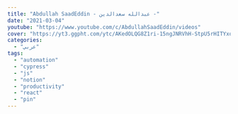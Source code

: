 ```yaml
---
title: "Abdullah SaadEddin - عبدالله سعدالدين -"
date: "2021-03-04"
youtube: "https://www.youtube.com/c/AbdullahSaadEddin/videos"
cover: "https://yt3.ggpht.com/ytc/AKedOLQG8Z1ri-15ngJNRVhH-StpU5rHITYxodJtv00CUQ=s88-c-k-c0x00ffffff-no-rj"
categories:
  - "عربي"
tags:
  - "automation"
  - "cypress"
  - "js"
  - "notion"
  - "productivity"
  - "react"
  - "pin"
---
```

